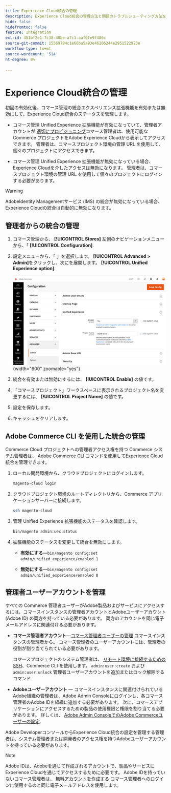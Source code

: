 ```yaml
---
title: Experience Cloud統合の管理
description: Experience Cloud統合の管理方法と問題のトラブルシューティング方法を説明します。
hide: false
hidefromtoc: false
feature: Integration
exl-id: 451bf2e1-7c38-40be-a7c1-aaf0fe9f486c
source-git-commit: 15569794c1e66ba5a93e46206244e2951522923e
workflow-type: tm+mt
source-wordcount: '514'
ht-degree: 0%

---
```


# Experience Cloud統合の管理

初回の有効化後、コマース管理の統合エクスペリエンス拡張機能を有効または無効にして、Experience Cloud統合のステータスを管理します。

- コマース管理 Unified Experience 拡張機能が有効になっていて、管理者アカウントが [適切にプロビジョニング](#manage-admin-user-accounts)コマース管理者は、使用可能な Commerce プロジェクトをAdobe Experience Cloudから表示してアクセスできます。 管理者は、コマースプロジェクト環境の管理 URL を使用して、個々のプロジェクトにアクセスできます。

- コマース管理 Unified Experience 拡張機能が無効になっている場合、Experience Cloudを介したアクセスは無効になります。 管理者は、コマースプロジェクト環境の管理 URL を使用して個々のプロジェクトにログインする必要があります。

>[!WARNING]
>
>AdobeIdentity Managementサービス (IMS) の統合が無効になっている場合、Experience Cloudの統合は自動的に無効になります。

## 管理者からの統合の管理

1. コマース管理から、 **[!UICONTROL Stores]** 左側のナビゲーションメニューから、「 **[!UICONTROL Configuration]**.

1. 設定メニューから、「 」を選択します。 **[!UICONTROL Advanced > Admin]**&#x200B;をクリックし、次にを展開します。 **[!UICONTROL Unified Experience option]**.

   ![Experience Cloud統合用の管理ストアの設定](./assets/admin-uex-manage-settings.png){width="600" zoomable="yes"}

1. 統合を有効または無効にするには、 **[!UICONTROL Enable]** の値です。

1. 「コマースプロジェクト」ワークスペースに表示されるプロジェクト名を変更するには、 **[!UICONTROL Project Name]** の値です。

1. 設定を保存します。

1. キャッシュをクリアします。

## Adobe Commerce CLI を使用した統合の管理

Commerce Cloud プロジェクトへの管理者アクセス権を持つ Commerce システム管理者は、 Adobe Commerce CLI コマンドを使用してExperience Cloud統合を管理できます。

1. ローカル開発環境から、クラウドプロジェクトにログインします。

   ```bash
   magento-cloud login
   ```

1. クラウドプロジェクト環境のルートディレクトリから、Commerce アプリケーションサーバーに接続します。

   ```bash
   ssh magento-cloud
   ```

1. 管理 Unified Experience 拡張機能のステータスを確認します。

   ```bash
   bin/magento admin:uex:status
   ```

1. 拡張機能のステータスを変更して統合を無効にします。

   - **有効にする**—`bin/magento config:set admin/unified_experience/enabled 1`

   - **無効にする**—`bin/magento config:set admin/unified_experience/enabled 0`

## 管理者ユーザーアカウントを管理

すべての Commerce 管理者ユーザーがAdobe製品およびサービスにアクセスするには、コマースインスタンスの管理者アカウントとAdobeユーザーアカウント (Adobe ID) の両方を持っている必要があります。 両方のアカウントを同じ電子メールアドレスに関連付ける必要があります。

- **コマース管理者アカウント**—[コマース管理者ユーザーの管理](../systems/permissions-users-all.md) コマースインスタンスの管理者から。 コマース管理者のユーザーアカウントには、管理者の役割が割り当てられている必要があります。

  コマースプロジェクトのシステム管理者は、 [リモート環境に接続するための SSH](https://experienceleague.adobe.com/docs/commerce-cloud-service/user-guide/develop/secure-connections.html#connect-to-a-remote-environment)、Commerce CLI を使用します。 `admin:user:create` および `admin:user:unlock` 管理者ユーザーアカウントを追加またはロック解除するコマンド

- **Adobeユーザーアカウント** — コマースインスタンスに関連付けられているAdobe組織の管理者は、Adobe Admin Consoleにログインし、各コマース管理者のAdobe IDを組織に追加する必要があります。 次に、コマースアプリケーションにアクセスするための製品の使用権限と権限を割り当てる必要があります。 詳しくは、 [Adobe Admin ConsoleでのAdobe Commerceユーザーの設定](adobe-ims-config.md#step-4-configure-adobe-commerce-users-in-the-adobe-admin-console).

Adobe DeveloperコンソールからExperience Cloud統合の設定を管理する管理者は、システム管理者または開発者のアクセス権を持つAdobeユーザーアカウントを持っている必要があります。

>[!NOTE]
>
>Adobe IDは、Adobeを通じて作成されるアカウントで、製品やサービスにExperience Cloudを通じてアクセスするために必要です。 Adobe IDを持っていないコマース管理者は、 [無料アカウントを作成する](https://helpx.adobe.com/manage-account/using/create-update-adobe-id.html) コマース管理者へのログインに使用するのと同じ電子メールアドレスを使用します。
